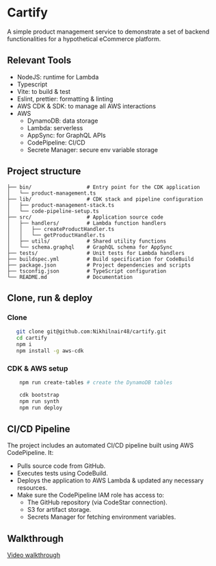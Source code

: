 # Cartify

A simple product management service to demonstrate a set of backend functionalities for a hypothetical eCommerce platform.

## Relevant Tools

- NodeJS: runtime for Lambda
- Typescript
- Vite: to build & test
- Eslint, prettier: formatting & linting
- AWS CDK & SDK: to manage all AWS interactions
- AWS
  - DynamoDB: data storage
  - Lambda: serverless
  - AppSync: for GraphQL APIs
  - CodePipeline: CI/CD
  - Secrete Manager: secure env variable storage

## Project structure

```
├── bin/                  # Entry point for the CDK application
│   └── product-management.ts
├── lib/                  # CDK stack and pipeline configuration
│   ├── product-management-stack.ts
│   └── code-pipeline-setup.ts
├── src/                  # Application source code
│   ├── handlers/         # Lambda function handlers
│   │   ├── createProductHandler.ts
│   │   └── getProductHandler.ts
│   ├── utils/            # Shared utility functions
│   └── schema.graphql    # GraphQL schema for AppSync
├── tests/                # Unit tests for Lambda handlers
├── buildspec.yml         # Build specification for CodeBuild
├── package.json          # Project dependencies and scripts
├── tsconfig.json         # TypeScript configuration
└── README.md             # Documentation
```

## Clone, run & deploy

### Clone

```bash
   git clone git@github.com:Nikhilnair48/cartify.git
   cd cartify
   npm i
   npm install -g aws-cdk
```

### CDK & AWS setup

```bash
    npm run create-tables # create the DynamoDB tables

    cdk bootstrap
    npm run synth
    npm run deploy
```

## CI/CD Pipeline
The project includes an automated CI/CD pipeline built using AWS CodePipeline. It:

- Pulls source code from GitHub.
- Executes tests using CodeBuild.
- Deploys the application to AWS Lambda & updated any necessary resources.
- Make sure the CodePipeline IAM role has access to:
    - The GitHub repository (via CodeStar connection).
    - S3 for artifact storage.
    - Secrets Manager for fetching environment variables.

## Walkthrough

[Video walkthrough](https://drive.google.com/file/d/1LnxiIUPtanereRb_bwKUDavQDzTj0r93/view?usp=sharing)